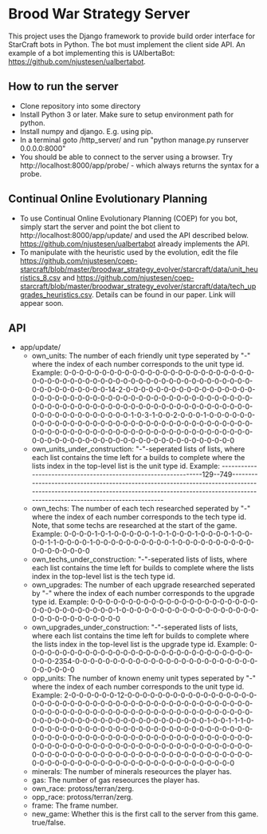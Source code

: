 # Brood War Strategy Server
This project uses the Django framework to provide build order interface for StarCraft bots in Python. The bot must implement the client side API. An example of a bot implementing this is UAlbertaBot: https://github.com/njustesen/ualbertabot. 

## How to run the server
- Clone repository into some directory <coep-dir>
- Install Python 3 or later. Make sure to setup environment path for python.
- Install numpy and django. E.g. using pip.
- In a terminal goto <coep-dir>/http_server/ and run "python manage.py runserver 0.0.0.0:8000"
- You should be able to connect to the server using a browser. Try http://localhost:8000/app/probe/ - which always returns the syntax for a probe.

## Continual Online Evolutionary Planning
- To use Continual Online Evolutionary Planning (COEP) for you bot, simply start the server and point the bot client to http://localhost:8000/app/update/ and used the API described below. https://github.com/njustesen/ualbertabot already implements the API.
- To manipulate with the heuristic used by the evolution, edit the file https://github.com/njustesen/coep-starcraft/blob/master/broodwar_strategy_evolver/starcraft/data/unit_heuristics_8.csv and https://github.com/njustesen/coep-starcraft/blob/master/broodwar_strategy_evolver/starcraft/data/tech_upgrades_heuristics.csv. Details can be found in our paper. Link will appear soon.

## API
- app/update/
  - own_units: The number of each friendly unit type seperated by "-" where the index of each number corresponds to the unit type id. Example: 0-0-0-0-0-0-0-0-0-0-0-0-0-0-0-0-0-0-0-0-0-0-0-0-0-0-0-0-0-0-0-0-0-0-0-0-0-0-0-0-0-0-0-0-0-0-0-0-0-0-0-0-0-0-0-0-0-0-0-0-0-0-0-0-14-2-0-0-0-0-0-0-0-0-0-0-0-0-0-0-0-0-0-0-0-0-0-0-0-0-0-0-0-0-0-0-0-0-0-0-0-0-0-0-0-0-0-0-0-0-0-0-0-0-0-0-0-0-0-0-0-0-0-0-0-0-0-0-0-0-0-0-0-0-0-0-0-0-0-0-0-0-0-0-0-0-0-0-0-0-0-0-0-0-1-0-3-1-0-0-2-0-0-0-1-0-0-0-0-0-0-0-0-0-0-0-0-0-0-0-0-0-0-0-0-0-0-0-0-0-0-0-0-0-0-0-0-0-0-0-0-0-0-0-0-0-0-0-0-0-0-0-0-0-0-0-0-0-0-0-0-0-0-0-0-0-0-0-0-0-0-0-0-0-0-0-0-0-0-0-0-0-0-0-0-0-0-0-0-0-0-0-0-0-0-0
  - own_units_under_construction: "-"-seperated lists of lists, where each list contains the time left for a builds to complete where the lists index in the top-level list is the unit type id.
 Example: ----------------------------------------------------------------129--749---------------------------------------------------------------------------------------------------------------------------------------------------------------------------------------------
  - own_techs: The number of each tech researched seperated by "-" where the index of each number corresponds to the tech type id. Note, that some techs are researched at the start of the game.
  Example: 0-0-0-0-1-0-1-0-0-0-0-0-1-0-1-0-0-0-1-0-0-0-0-1-0-0-0-0-1-1-0-0-0-0-1-0-0-0-0-0-0-0-0-0-0-1-0-0-0-0-0-0-0-0-0-0-0-0-0-0-0-0-0-0
  - own_techs_under_construction: "-"-seperated lists of lists, where each list contains the time left for builds to complete where the lists index in the top-level list is the tech type id.
  - own_upgrades:  The number of each upgrade researched seperated by "-" where the index of each number corresponds to the upgrade type id. 
  Example: 0-0-0-0-0-0-0-0-0-0-0-0-0-0-0-0-0-0-0-0-0-0-0-0-0-0-0-0-0-0-0-0-0-1-0-0-0-0-0-0-0-0-0-0-0-0-0-0-0-0-0-0-0-0-0-0-0-0-0-0-0-0-0-0
  - own_upgrades_under_construction:  "-"-seperated lists of lists, where each list contains the time left for builds to complete where the lists index in the top-level list is the upgrade type id.
  Example: 0-0-0-0-0-0-0-0-0-0-0-0-0-0-0-0-0-0-0-0-0-0-0-0-0-0-0-0-0-0-0-0-0-2354-0-0-0-0-0-0-0-0-0-0-0-0-0-0-0-0-0-0-0-0-0-0-0-0-0-0-0-0-0-0
  - opp_units: The number of known enemy unit types seperated by "-" where the index of each number corresponds to the unit type id. Example: 2-0-0-0-0-0-0-12-0-0-0-0-0-0-0-0-0-0-0-0-0-0-0-0-0-0-0-0-0-0-0-0-0-0-0-0-0-0-0-0-0-0-0-0-0-0-0-0-0-0-0-0-0-0-0-0-0-0-0-0-0-0-0-0-0-0-0-0-0-0-0-0-0-0-0-0-0-0-0-0-0-0-0-0-0-0-0-0-0-0-0-0-0-0-0-0-0-0-0-0-0-0-0-0-0-0-1-0-0-1-1-1-0-0-0-0-0-0-0-0-0-0-0-0-0-0-0-0-0-0-0-0-0-0-0-0-0-0-0-0-0-0-0-0-0-0-0-0-0-0-0-0-0-0-0-0-0-0-0-0-0-0-0-0-0-0-0-0-0-0-0-0-0-0-0-0-0-0-0-0-0-0-0-0-0-0-0-0-0-0-0-0-0-0-0-0-0-0-0-0-0-0-0-0-0-0-0-0-0-0-0-0-0-0-0-0-0-0-0-0-0-0-0-0-0-0-0-0-0-0-0-0-0-0-0-0-0-0-0-0-0-0-0-0-0-0-0-0-0-0-0-0-0-0-0-0
  - minerals: The number of minerals reseources the player has. 
  - gas: The number of gas reseources the player has.
  - own_race: protoss/terran/zerg.
  - opp_race: protoss/terran/zerg.
  - frame: The frame number.
  - new_game: Whether this is the first call to the server from this game. true/false.
